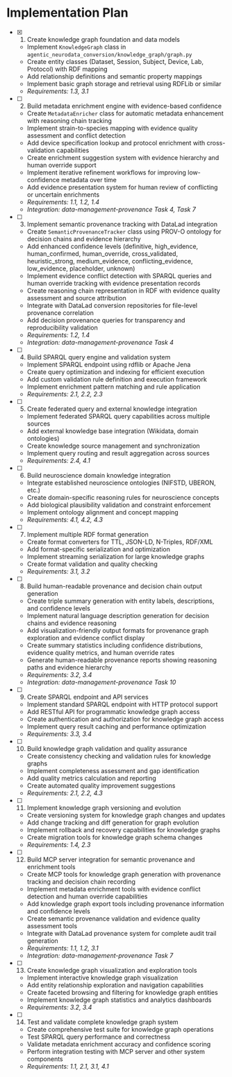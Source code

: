 # Implementation Plan

- [x] 1. Create knowledge graph foundation and data models
  - Implement `KnowledgeGraph` class in
    `agentic_neurodata_conversion/knowledge_graph/graph.py`
  - Create entity classes (Dataset, Session, Subject, Device, Lab, Protocol)
    with RDF mapping
  - Add relationship definitions and semantic property mappings
  - Implement basic graph storage and retrieval using RDFLib or similar
  - _Requirements: 1.3, 3.1_

- [ ] 2. Build metadata enrichment engine with evidence-based confidence
  - Create `MetadataEnricher` class for automatic metadata enhancement with
    reasoning chain tracking
  - Implement strain-to-species mapping with evidence quality assessment and
    conflict detection
  - Add device specification lookup and protocol enrichment with
    cross-validation capabilities
  - Create enrichment suggestion system with evidence hierarchy and human
    override support
  - Implement iterative refinement workflows for improving low-confidence
    metadata over time
  - Add evidence presentation system for human review of conflicting or
    uncertain enrichments
  - _Requirements: 1.1, 1.2, 1.4_
  - _Integration: data-management-provenance Task 4, Task 7_

- [ ] 3. Implement semantic provenance tracking with DataLad integration
  - Create `SemanticProvenanceTracker` class using PROV-O ontology for decision
    chains and evidence hierarchy
  - Add enhanced confidence levels (definitive, high_evidence, human_confirmed,
    human_override, cross_validated, heuristic_strong, medium_evidence,
    conflicting_evidence, low_evidence, placeholder, unknown)
  - Implement evidence conflict detection with SPARQL queries and human override
    tracking with evidence presentation records
  - Create reasoning chain representation in RDF with evidence quality
    assessment and source attribution
  - Integrate with DataLad conversion repositories for file-level provenance
    correlation
  - Add decision provenance queries for transparency and reproducibility
    validation
  - _Requirements: 1.2, 1.4_
  - _Integration: data-management-provenance Task 4_

- [ ] 4. Build SPARQL query engine and validation system
  - Implement SPARQL endpoint using rdflib or Apache Jena
  - Create query optimization and indexing for efficient execution
  - Add custom validation rule definition and execution framework
  - Implement enrichment pattern matching and rule application
  - _Requirements: 2.1, 2.2, 2.3_

- [ ] 5. Create federated query and external knowledge integration
  - Implement federated SPARQL query capabilities across multiple sources
  - Add external knowledge base integration (Wikidata, domain ontologies)
  - Create knowledge source management and synchronization
  - Implement query routing and result aggregation across sources
  - _Requirements: 2.4, 4.1_

- [ ] 6. Build neuroscience domain knowledge integration
  - Integrate established neuroscience ontologies (NIFSTD, UBERON, etc.)
  - Create domain-specific reasoning rules for neuroscience concepts
  - Add biological plausibility validation and constraint enforcement
  - Implement ontology alignment and concept mapping
  - _Requirements: 4.1, 4.2, 4.3_

- [ ] 7. Implement multiple RDF format generation
  - Create format converters for TTL, JSON-LD, N-Triples, RDF/XML
  - Add format-specific serialization and optimization
  - Implement streaming serialization for large knowledge graphs
  - Create format validation and quality checking
  - _Requirements: 3.1, 3.2_

- [ ] 8. Build human-readable provenance and decision chain output generation
  - Create triple summary generation with entity labels, descriptions, and
    confidence levels
  - Implement natural language description generation for decision chains and
    evidence reasoning
  - Add visualization-friendly output formats for provenance graph exploration
    and evidence conflict display
  - Create summary statistics including confidence distributions, evidence
    quality metrics, and human override rates
  - Generate human-readable provenance reports showing reasoning paths and
    evidence hierarchy
  - _Requirements: 3.2, 3.4_
  - _Integration: data-management-provenance Task 10_

- [ ] 9. Create SPARQL endpoint and API services
  - Implement standard SPARQL endpoint with HTTP protocol support
  - Add RESTful API for programmatic knowledge graph access
  - Create authentication and authorization for knowledge graph access
  - Implement query result caching and performance optimization
  - _Requirements: 3.3, 3.4_

- [ ] 10. Build knowledge graph validation and quality assurance
  - Create consistency checking and validation rules for knowledge graphs
  - Implement completeness assessment and gap identification
  - Add quality metrics calculation and reporting
  - Create automated quality improvement suggestions
  - _Requirements: 2.1, 2.2, 4.3_

- [ ] 11. Implement knowledge graph versioning and evolution
  - Create versioning system for knowledge graph changes and updates
  - Add change tracking and diff generation for graph evolution
  - Implement rollback and recovery capabilities for knowledge graphs
  - Create migration tools for knowledge graph schema changes
  - _Requirements: 1.4, 2.3_

- [ ] 12. Build MCP server integration for semantic provenance and enrichment
      tools
  - Create MCP tools for knowledge graph generation with provenance tracking and
    decision chain recording
  - Implement metadata enrichment tools with evidence conflict detection and
    human override capabilities
  - Add knowledge graph export tools including provenance information and
    confidence levels
  - Create semantic provenance validation and evidence quality assessment tools
  - Integrate with DataLad provenance system for complete audit trail generation
  - _Requirements: 1.1, 1.2, 3.1_
  - _Integration: data-management-provenance Task 7_

- [ ] 13. Create knowledge graph visualization and exploration tools
  - Implement interactive knowledge graph visualization
  - Add entity relationship exploration and navigation capabilities
  - Create faceted browsing and filtering for knowledge graph entities
  - Implement knowledge graph statistics and analytics dashboards
  - _Requirements: 3.2, 3.4_

- [ ] 14. Test and validate complete knowledge graph system
  - Create comprehensive test suite for knowledge graph operations
  - Test SPARQL query performance and correctness
  - Validate metadata enrichment accuracy and confidence scoring
  - Perform integration testing with MCP server and other system components
  - _Requirements: 1.1, 2.1, 3.1, 4.1_

